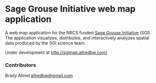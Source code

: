 # Sage Grouse Initiative web map application

A web map application for the NRCS funded [Sage Grouse Initiative](http://www.sagegrouseinitiative.com/) (SGI). The application visualizes, distributes, and interactively analyzes spatial data produced by the SGI science team.

Under development at <http://sgimap.allredbw.com/>

### Contributors
Brady Allred <allredbw@gmail.com>
